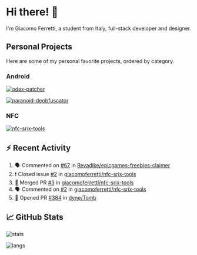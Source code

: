 # Hi there! 👋

I'm Giacomo Ferretti, a student from Italy, full-stack developer and designer.

## Personal Projects

Here are some of my personal favorite projects, ordered by category.

### Android
[![odex-patcher](https://github-readme-stats.vercel.app/api/pin/?username=giacomoferretti&repo=odex-patcher&bg_color=1E192F&title_color=7448FF&text_color=FFFFFF&hide_border=true)](https://github.com/giacomoferretti/odex-patcher)

<!--[![janus-toolkit](https://github-readme-stats.vercel.app/api/pin/?username=giacomoferretti&repo=janus-toolkit&bg_color=1E192F&title_color=7448FF&text_color=FFFFFF&hide_border=true)](https://github.com/giacomoferretti/janus-toolkit)

[![apk-modding-tools](https://github-readme-stats.vercel.app/api/pin/?username=giacomoferretti&repo=apk-modding-tools&bg_color=1E192F&title_color=7448FF&text_color=FFFFFF&hide_border=true)](https://github.com/giacomoferretti/apk-modding-tools)-->

[![paranoid-deobfuscator](https://github-readme-stats.vercel.app/api/pin/?username=giacomoferretti&repo=paranoid-deobfuscator&bg_color=1E192F&title_color=7448FF&text_color=FFFFFF&hide_border=true)](https://github.com/giacomoferretti/paranoid-deobfuscator)

### NFC
[![nfc-srix-tools](https://github-readme-stats.vercel.app/api/pin/?username=giacomoferretti&repo=nfc-srix-tools&bg_color=1E192F&title_color=7448FF&text_color=FFFFFF&hide_border=true)](https://github.com/giacomoferretti/nfc-srix-tools)

## ⚡ Recent Activity

<!--START_SECTION:activity-->
1. 🗣 Commented on [#67](https://github.com/Revadike/epicgames-freebies-claimer/issues/67) in [Revadike/epicgames-freebies-claimer](https://github.com/Revadike/epicgames-freebies-claimer)
2. ❗️ Closed issue [#2](https://github.com/giacomoferretti/nfc-srix-tools/issues/2) in [giacomoferretti/nfc-srix-tools](https://github.com/giacomoferretti/nfc-srix-tools)
3. 🎉 Merged PR [#3](https://github.com/giacomoferretti/nfc-srix-tools/pull/3) in [giacomoferretti/nfc-srix-tools](https://github.com/giacomoferretti/nfc-srix-tools)
4. 🗣 Commented on [#2](https://github.com/giacomoferretti/nfc-srix-tools/issues/2) in [giacomoferretti/nfc-srix-tools](https://github.com/giacomoferretti/nfc-srix-tools)
5. 💪 Opened PR [#384](https://github.com/dyne/Tomb/pull/384) in [dyne/Tomb](https://github.com/dyne/Tomb)
<!--END_SECTION:activity-->

## 📈 GitHub Stats

![stats](https://github-readme-stats.vercel.app/api?username=giacomoferretti&show_icons=true&bg_color=1E192F&title_color=7448FF&text_color=FFFFFF&icon_color=7448FF&hide_border=true&include_all_commits=true&count_private=true)

![langs](https://github-readme-stats.vercel.app/api/top-langs/?username=giacomoferretti&bg_color=1E192F&title_color=7448FF&text_color=FFFFFF&hide_border=true)
